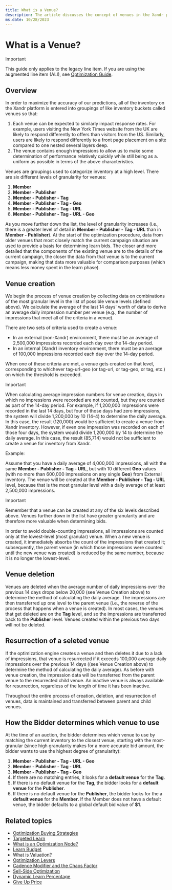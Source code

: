 ```yaml
---
title: What is a Venue?
description: The article discusses the concept of venues in the Xandr platform, emphasizing their role in enhancing prediction accuracy. 
ms.date: 10/28/2023
---
```


# What is a Venue?

> [!IMPORTANT]
> This guide only applies to the legacy line item. If you are using the augmented line item (ALI), see [Optimization Guide](optimization-guide-ali.md).

## Overview

In order to maximize the accuracy of our predictions, all of the inventory on the Xandr platform is entered into groupings of like inventory buckets called venues so that:

1. Each venue can be expected to similarly impact response rates. For example, users visiting the New York Times website from the UK are
    likely to respond differently to offers than visitors from the US. Similarly, users are likely to respond differently to a front page
    placement on a site compared to one nested several layers deep.
1. The venue contains enough impressions to allow us to make some determination of performance relatively quickly while still being as
    a. uniform as possible in terms of the above characteristics.

Venues are groupings used to categorize inventory at a high level. There are six different levels of granularity for venues:

1. **Member**
1. **Member - Publisher**
1. **Member - Publisher - Tag**
1. **Member - Publisher - Tag - Geo**
1. **Member - Publisher - Tag - URL**
1. **Member - Publisher - Tag - URL - Geo**

As you move further down the list, the level of granularity increases (i.e., there is a greater level of detail in **Member - Publisher - Tag - URL** than in **Member - Publisher**). At the start of the optimization procedure, data from older venues that most closely match
the current campaign situation are used to provide a basis for determining learn bids. The closer and more detailed that the components
of the existing venue are to the details of the current campaign, the closer the data from that venue is to the current campaign, making that data more valuable for comparison purposes (which means less money spent in the learn phase).

## Venue creation

We begin the process of venue creation by collecting data on combinations of the most granular level in the list of possible venue
levels (defined above). We calculate the average of the last 14 days' worth of data to derive an average daily impression number per venue
(e.g., the number of impressions that meet all of the criteria in a venue).

There are two sets of criteria used to create a venue:

- In an external (non-Xandr) environment, there must be an average of 2,500,000 impressions recorded each day over the
  14-day period.
- In an internal (Xandr) inventory environment, there must be an average of 100,000 impressions recorded each day over
  the 14-day period.

When one of these criteria are met, a venue gets created on that level, corresponding to whichever tag-url-geo (or tag-url, or tag-geo, or tag, etc.) on which the threshold is exceeded.

> [!IMPORTANT]
> When calculating average impression numbers for venue creation, days in which no impressions were recorded are not counted, but they are counted as part of the 14-day period. For example, if 1,200,000 impressions were recorded in the last 14 days, but four of those days had zero impressions, the system will divide 1,200,000 by 10 (14-4) to determine the daily average. In this case, the result (120,000) would be sufficient to create a venue from Xandr inventory. However, if even one impression was recorded on each of those four days, the system would divide 1,200,000 by 14 to determine the daily average. In this case, the result (85,714) would not be sufficient to create a venue for inventory from Xandr.

Example:

Assume that you have a daily average of 4,000,000 impressions, all with the same **Member - Publisher - Tag - URL**, but with 10 different
**Geo** values (with no more than 600,000 impressions on any single **Geo**) from External inventory. The venue will be created at the
**Member - Publisher - Tag - URL** level, because that is the most granular level with a daily average of at least 2,500,000 impressions.

> [!IMPORTANT]
> Remember that a venue can be created at any of the six levels described above. Venues further down in the list have greater granularity and are therefore more valuable when determining bids.

In order to avoid double-counting impressions, all impressions are counted only at the lowest-level (most granular) venue. When a new venue is created, it immediately absorbs the count of the impressions that created it; subsequently, the parent venue (in which those impressions were counted until the new venue was created) is reduced by the same number, because it is no longer the lowest-level.

## Venue deletion

Venues are deleted when the average number of daily impressions over the previous 14 days drops below 20,000 (see Venue Creation above) to
determine the method of calculating the daily average. The impressions are then transferred up one level to the parent venue (i.e., the reverse of the process that happens when a venue is created). In most cases, the venues that get deleted are on the **Tag** level, and so the impressions are transferred back to the **Publisher** level. Venues created within the previous two days will not be deleted.

## Resurrection of a seleted venue

If the optimization engine creates a venue and then deletes it due to a lack of impressions, that venue is resurrected if it exceeds 100,000 average daily impressions over the previous 14 days ((see Venue Creation above) to determine the method of calculating the daily average). As before with venue creation, the impression data will be transferred from the parent venue to the resurrected child venue. An inactive venue is always available for resurrection, regardless of the length of time it has been inactive.

Throughout the entire process of creation, deletion, and resurrection of venues, data is maintained and transferred between parent and child venues.

## How the Bidder determines which venue to use

At the time of an auction, the bidder determines which venue to use by matching the current inventory to the closest venue, starting with the most-granular (since high granularity makes for a more accurate bid amount, the bidder wants to use the highest degree of granularity):

1. **Member - Publisher - Tag - URL - Geo**
1. **Member - Publisher - Tag - URL**
1. **Member - Publisher - Tag - Geo**
1. If there are no matching entries, it looks for a **default venue** for the **Tag**.
1. If there is no default venue for the **Tag**, the bidder looks for a **default venue** for the **Publisher**.
1. If there is no default venue for the **Publisher**, the bidder looks for the a **default venue** for the **Member**. If the Member does not have a default venue, the bidder defaults to a global default bid value of **$1**.

## Related topics

- [Optimization Buying Strategies](optimization-buying-strategies.md)
- [Targeted Learn](targeted-learn.md)
- [What is an Optimization Node?](what-is-an-optimization-node.md)
- [Learn Budget](learn-budget.md)
- [What is Valuation?](what-is-valuation.md)
- [Optimization Levers](optimization-levers.md)
- [Cadence Modifier and the Chaos Factor](cadence-modifier-and-the-chaos-factor.md)
- [Sell-Side Optimization](sell-side-optimization.md)
- [Dynamic Learn Percentage](dynamic-learn-percentage.md)
- [Give Up Price](give-up-price.md)